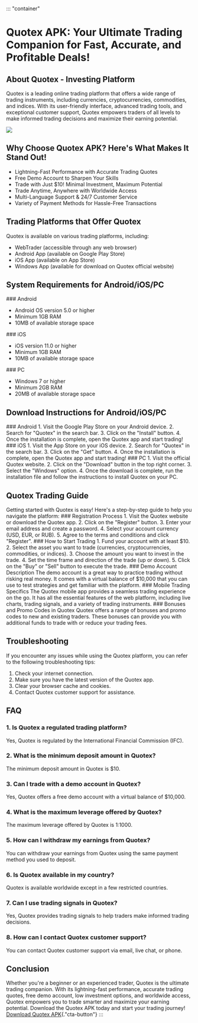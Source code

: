 ::: \"container\"
# Quotex APK: Your Ultimate Trading Companion for Fast, Accurate, and Profitable Deals!

## About Quotex - Investing Platform

Quotex is a leading online trading platform that offers a wide range of
trading instruments, including currencies, cryptocurrencies,
commodities, and indices. With its user-friendly interface, advanced
trading tools, and exceptional customer support, Quotex empowers traders
of all levels to make informed trading decisions and maximize their
earning potential.

[![](https://static.quotex.io/files/5_en/300_250.jpg)](https://traff.sbs/brokerqxsignupf)

## Why Choose Quotex APK? Here's What Makes It Stand Out!

-   Lightning-Fast Performance with Accurate Trading Quotes
-   Free Demo Account to Sharpen Your Skills
-   Trade with Just \$10! Minimal Investment, Maximum Potential
-   Trade Anytime, Anywhere with Worldwide Access
-   Multi-Language Support & 24/7 Customer Service
-   Variety of Payment Methods for Hassle-Free Transactions

## Trading Platforms that Offer Quotex

Quotex is available on various trading platforms, including:

-   WebTrader (accessible through any web browser)
-   Android App (available on Google Play Store)
-   iOS App (available on App Store)
-   Windows App (available for download on Quotex official website)

## System Requirements for Android/iOS/PC

\### Android

-   Android OS version 5.0 or higher
-   Minimum 1GB RAM
-   10MB of available storage space

\### iOS

-   iOS version 11.0 or higher
-   Minimum 1GB RAM
-   10MB of available storage space

\### PC

-   Windows 7 or higher
-   Minimum 2GB RAM
-   20MB of available storage space

## Download Instructions for Android/iOS/PC

\### Android 1. Visit the Google Play Store on your Android device. 2.
Search for "Quotex" in the search bar. 3. Click on the
"Install" button. 4. Once the installation is complete, open the
Quotex app and start trading! \### iOS 1. Visit the App Store on your
iOS device. 2. Search for "Quotex" in the search bar. 3. Click on
the "Get" button. 4. Once the installation is complete, open the
Quotex app and start trading! \### PC 1. Visit the official Quotex
website. 2. Click on the "Download" button in the top right
corner. 3. Select the "Windows" option. 4. Once the download is
complete, run the installation file and follow the instructions to
install Quotex on your PC.

## Quotex Trading Guide

Getting started with Quotex is easy! Here\'s a step-by-step guide to
help you navigate the platform: \### Registration Process 1. Visit the
Quotex website or download the Quotex app. 2. Click on the
"Register" button. 3. Enter your email address and create a
password. 4. Select your account currency (USD, EUR, or RUB). 5. Agree
to the terms and conditions and click "Register". \### How to
Start Trading 1. Fund your account with at least \$10. 2. Select the
asset you want to trade (currencies, cryptocurrencies, commodities, or
indices). 3. Choose the amount you want to invest in the trade. 4. Set
the time frame and direction of the trade (up or down). 5. Click on the
"Buy" or "Sell" button to execute the trade. \### Demo
Account Description The demo account is a great way to practice trading
without risking real money. It comes with a virtual balance of \$10,000
that you can use to test strategies and get familiar with the platform.
\### Mobile Trading Specifics The Quotex mobile app provides a seamless
trading experience on the go. It has all the essential features of the
web platform, including live charts, trading signals, and a variety of
trading instruments. \### Bonuses and Promo Codes in Quotex Quotex
offers a range of bonuses and promo codes to new and existing traders.
These bonuses can provide you with additional funds to trade with or
reduce your trading fees.

## Troubleshooting

If you encounter any issues while using the Quotex platform, you can
refer to the following troubleshooting tips:

1.  Check your internet connection.
2.  Make sure you have the latest version of the Quotex app.
3.  Clear your browser cache and cookies.
4.  Contact Quotex customer support for assistance.

## FAQ

### 1. Is Quotex a regulated trading platform?

Yes, Quotex is regulated by the International Financial Commission
(IFC).

### 2. What is the minimum deposit amount in Quotex?

The minimum deposit amount in Quotex is \$10.

### 3. Can I trade with a demo account in Quotex?

Yes, Quotex offers a free demo account with a virtual balance of
\$10,000.

### 4. What is the maximum leverage offered by Quotex?

The maximum leverage offered by Quotex is 1:1000.

### 5. How can I withdraw my earnings from Quotex?

You can withdraw your earnings from Quotex using the same payment method
you used to deposit.

### 6. Is Quotex available in my country?

Quotex is available worldwide except in a few restricted countries.

### 7. Can I use trading signals in Quotex?

Yes, Quotex provides trading signals to help traders make informed
trading decisions.

### 8. How can I contact Quotex customer support?

You can contact Quotex customer support via email, live chat, or phone.

## Conclusion

Whether you\'re a beginner or an experienced trader, Quotex is the
ultimate trading companion. With its lightning-fast performance,
accurate trading quotes, free demo account, low investment options, and
worldwide access, Quotex empowers you to trade smarter and maximize your
earning potential. Download the Quotex APK today and start your trading
journey! [Download Quotex
APK](\%22https://traff.sbs/quotexonelink\%22){."cta-button"}
:::

